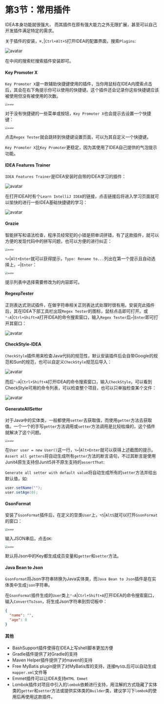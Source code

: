 # 第3节：常用插件

IDEA本身功能就很强大， 而其插件在原有强大能力之外无限扩展，甚至可以自己开发插件满足特定的需求。

关于插件的安装，`⌘,`|`Ctrl+Alt+S`打开IDEA的配置界面，搜索`Plugins`:

![avatar](images/idea-plugin-1.png)

在中间的搜索栏搜索插件安装即可。

#### Key Promoter X

`Key Promoter X`是一款辅助快捷键使用的插件，当你用鼠标在IDEA内摸索点击后，其会在右下角提示你可以使用的快捷键。这个插件还会记录你这些快捷键应该被使用但没有被使用的次数。

<img src="images/idea-plugin-2.png" alt="avatar" style="zoom:50%;" />

对于没有快捷键的一些菜单或按钮，`Key Promoter X`也会提示去设置一个快捷键：

<img src="images/idea-plugin-2-2.png" alt="avatar" style="zoom:50%;" />

点击`Regex Tester`就会跳转到快捷键设置页面，可以为其自定义一个快捷键。

`Key Promoter X`比`Key Promoter`更稳定，因为其使用了IDEA自己提供的气泡提示功能。

#### IDEA Features Trainer

`IDEA Features Trainer`是IDEA安装时自带的IDEA学习的插件：

![avatar](images/idea-1.png)

在打开IDEA时有个`Learn IntelliJ IDEA`的链接，点击链接后将进入学习页面就可以愉快的进行一些IDEA基础快捷键的学习：

![avatar](images/idea-plugin-3.png)

#### Grazie

智能拼写和语法检查，程序员经常犯的小错是把单词拼错，有了这款插件，就可以方便的发现代码中的拼写问题，也可以方便的进行纠正：

<img src="images/idea-plugin-4.png" alt="avatar" style="zoom:50%;" />

`⌥↩`|`Alt+Enter`就可以获得提示，`Typo: Rename to...`列出在第一个提示且自动选择上，`↩`|`Enter`：

<img src="images/idea-plugin-5.png" alt="avatar" style="zoom:50%;" />

提示列表中选择需要修改为的内容即可。

#### RegexpTester

正则表达式测试插件，在做字符串相关正则表达式处理时很有用。安装完此插件后，其在IDEA下部工具栏出现`Regex Tester`的图标，鼠标点击即可打开。或`⌃⇧A`|`Ctrl+Shift+A`打开IDEA的命令搜索窗口，输入`Regex Tester`后`↩`|`Enter`即可打开其窗口：

![avatar](images/idea-plugin-6.png)

#### CheckStyle-IDEA

`CheckStyle`插件用来检查Java代码的规范性，默认安装插件后会自带Google的规范和Sun的规范，也可以自定义`CheckStyle`规范后导入：

![avatar](images/idea-plugin-7.png)

而后`⌃⇧A`|`Ctrl+Shift+A`打开IDEA的命令搜索窗口，输入`CheckStyle`，可以看到CheckStyle可用的命令列表，可以检查整个项目，也可以只单独检查某个文件：

![avatar](images/idea-plugin-8.png)

#### GenerateAllSetter

对于Java中的实体类，一般都使用`setter`去获取值，而使用`getter`方法去获取值。一个一个的手写`getter`方法调用或`setter`方法调用是比较枯燥的，这个插件就解决了这个问题。

<img src="images/idea-plugin-9.png" alt="avatar" style="zoom:50%;" />

在`User user = new User()`这一行，`⌥↩`|`Alt+Enter`就可以获得上述截图的提示。`Assert all getters`将自动生成所有`getter`方法的断言语句，不过其断言是使用Junit4原生支持但Junit5并不原生支持的`assertThat`:

`Generate all setter with default value`将自动生成所有的`setter`方法并给出默认值，如:

```java
user.setName("");
user.setAge(0);
```

#### GsonFormat

安装了`GsonFormat`插件后，在定义的空类`User`上，`⌥S`|`AltS`就可以打开`GsonFormat`的窗口：

<img src="images/idea-plugin-13.png" alt="avatar" style="zoom:50%;" />

输入JSON串后，点击`OK`:

<img src="images/idea-plugin-14.png" alt="avatar" style="zoom:50%;" />

默认将Json中的Key都生成成员变量和`getter`和`setter`方法。

#### Java Bean to Json

`GsonFormat`将Json字符串转换为Java实体类，而`Java Bean to Json`插件是在实体类中生成`json`字符串。

在`GsonFormat`插件生成的`User`类上`⌃⇧A`|`Ctrl+Shift+A`打开IDEA的命令搜索窗口，输入`ConvertToJson`，将生成Json字符串到剪切板中：

```json
{
  "name": "",
  "age": 0
}
```

#### 其他

- BashSupport插件使得在IDEA上写shell脚本更加方便
- Gradle插件提供了对Gradle的支持
- Maven Helper插件提供了对maven的支持
- Free MyBatis plugin提供了对MyBatis库的支持，连接`MySQL`后可以自动生成`mapper.xml`文件等
- Emmet插件可以让IDEA支持`HTML Emmet`
- Lombok插件对项目中引入的`lombok`依赖进行支持，用注解的方式隐藏了实体类的`getter`和`setter`方法或提供实体类的`Builder`类，建议学习下`lombok`的使用后再使用这款插件。









